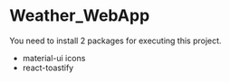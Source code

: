 # Weather_WebApp
You need to install 2 packages for executing this project.
- material-ui icons
- react-toastify
